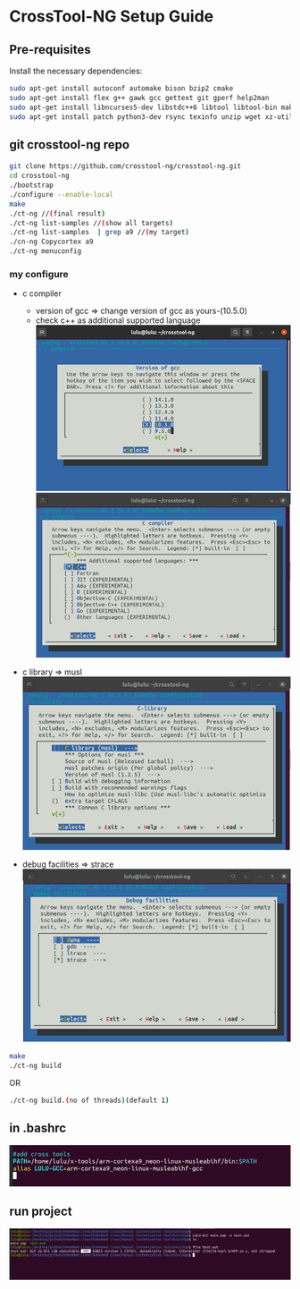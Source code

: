 # CrossTool-NG Setup Guide

## Pre-requisites

Install the necessary dependencies:

```sh
sudo apt-get install autoconf automake bison bzip2 cmake
sudo apt-get install flex g++ gawk gcc gettext git gperf help2man
sudo apt-get install libncurses5-dev libstdc++6 libtool libtool-bin make
sudo apt-get install patch python3-dev rsync texinfo unzip wget xz-utils
```

## git crosstool-ng repo 

```sh 
git clone https://github.com/crosstool-ng/crosstool-ng.git
cd crosstool-ng 
./bootstrap
./configure --enable-local
make 
./ct-ng //(final result)
./ct-ng list-samples //(show all targets)
./ct-ng list-samples  | grep a9 //(my target)
./cn-ng Copycortex a9
./ct-ng menuconfig
```
### my configure
- c compiler 
    -  version of gcc =>  change version of gcc as yours-(10.5.0)
    - check c++ as additional supported language
![alt text](image-2.png)
![alt text](image-4.png)
- c library =>  musl
![alt text](image.png)

- debug facilities => strace
![alt text](image-3.png)




```sh
make
./ct-ng build
```
 OR 
 ```sh 
 ./ct-ng build.(no of threads)(default 1) 
 ```

## in .bashrc
![alt text](image-1.png)

## run project 
![alt text](image-5.png)
